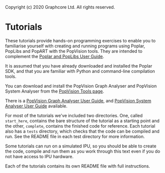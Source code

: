 Copyright (c) 2020 Graphcore Ltd. All rights reserved.

# Tutorials

These tutorials provide hands-on programming exercises to enable you to
familiarise yourself with creating and running programs using Poplar,
PopLibs and PopART with the PopVision tools. They are intended to
complement the [Poplar and PopLibs User Guide](https://docs.graphcore.ai/projects/poplar-user-guide/).

It is assumed that you have already downloaded and installed the Poplar
SDK, and that you are familiar with Python and command-line compilation
tools.

You can download and install the PopVision Graph Analyser and PopVision
System Analyser from the [PopVision Tools page](https://www.graphcore.ai/developer/popvision-tools).

There is a [PopVision Graph Analyser User Guide](https://docs.graphcore.ai/projects/graph-analyser-userguide/en/3.11.2/),
and [PopVision System Analyser User Guide](https://docs.graphcore.ai/projects/system-analyser-userguide/en/2.11.2/) available.

For most of the tutorials we've included two directories. One, called
`start_here`, contains the bare structure of the tutorial as a starting
point and the other, `complete`, contains the finished code for
reference. Each tutorial also has a `tests` directory, which checks that
the code can be compiled and run. See the README file in each test
directory for more information.

Some tutorials can run on a simulated IPU, so you should be able to
create the code, compile and run them as you work through this text even
if you do not have access to IPU hardware.

Each of the tutorials contains its own README file with full
instructions.
